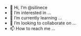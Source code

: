 - 👋 Hi, I’m @silinece
- 👀 I’m interested in ...
- 🌱 I’m currently learning ...
- 💞️ I’m looking to collaborate on ...
- 📫 How to reach me ...

<!---
silinece/silinece is a ✨ special ✨ repository because its `README.md` (this file) appears on your GitHub profile.
You can click the Preview link to take a look at your changes.
--->
